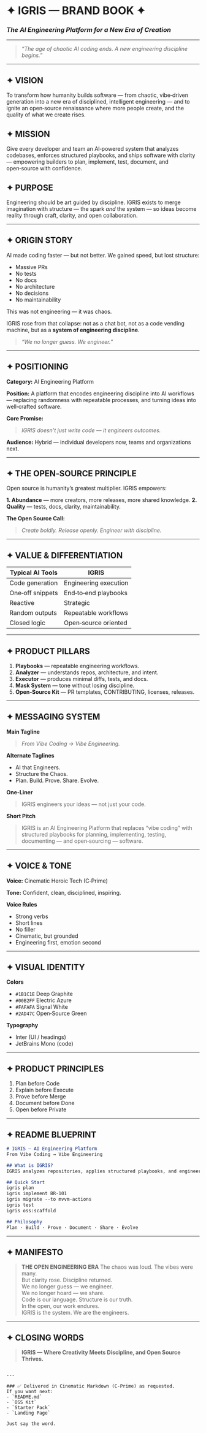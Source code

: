# ✦ IGRIS — BRAND BOOK ✦
### *The AI Engineering Platform for a New Era of Creation*

---

> *“The age of chaotic AI coding ends. A new engineering discipline begins.”*

---

## ✦ VISION
To transform how humanity builds software — from chaotic, vibe‑driven generation into a new era of disciplined, intelligent engineering — and to ignite an open‑source renaissance where more people create, and the quality of what we create rises.

## ✦ MISSION
Give every developer and team an AI‑powered system that analyzes codebases, enforces structured playbooks, and ships software with clarity — empowering builders to plan, implement, test, document, and open‑source with confidence.

## ✦ PURPOSE
Engineering should be art guided by discipline. IGRIS exists to merge imagination with structure — the spark *and* the system — so ideas become reality through craft, clarity, and open collaboration.

---

## ✦ ORIGIN STORY
AI made coding faster — but not better. We gained speed, but lost structure:
- Massive PRs
- No tests
- No docs
- No architecture
- No decisions
- No maintainability

This was not engineering — it was chaos.

IGRIS rose from that collapse: not as a chat bot, not as a code vending machine, but as a **system of engineering discipline**.

> *“We no longer guess. We engineer.”*

---

## ✦ POSITIONING
**Category:** AI Engineering Platform

**Position:** A platform that encodes engineering discipline into AI workflows — replacing randomness with repeatable processes, and turning ideas into well‑crafted software.

**Core Promise:**
> *IGRIS doesn’t just write code — it engineers outcomes.*

**Audience:** Hybrid — individual developers now, teams and organizations next.

---

## ✦ THE OPEN‑SOURCE PRINCIPLE
Open source is humanity’s greatest multiplier. IGRIS empowers:

**1. Abundance** — more creators, more releases, more shared knowledge.
**2. Quality** — tests, docs, clarity, maintainability.

**The Open Source Call:**
> *Create boldly. Release openly. Engineer with discipline.*

---

## ✦ VALUE & DIFFERENTIATION
| Typical AI Tools | IGRIS |
|------------------|-------|
| Code generation | Engineering execution |
| One‑off snippets | End‑to‑end playbooks |
| Reactive | Strategic |
| Random outputs | Repeatable workflows |
| Closed logic | Open‑source oriented |

---

## ✦ PRODUCT PILLARS
1. **Playbooks** — repeatable engineering workflows.
2. **Analyzer** — understands repos, architecture, and intent.
3. **Executor** — produces minimal diffs, tests, and docs.
4. **Mask System** — tone without losing discipline.
5. **Open‑Source Kit** — PR templates, CONTRIBUTING, licenses, releases.

---

## ✦ MESSAGING SYSTEM
**Main Tagline**
> *From Vibe Coding → Vibe Engineering.*

**Alternate Taglines**
- AI that Engineers.
- Structure the Chaos.
- Plan. Build. Prove. Share. Evolve.

**One‑Liner**
> IGRIS engineers your ideas — not just your code.

**Short Pitch**
> IGRIS is an AI Engineering Platform that replaces “vibe coding” with structured playbooks for planning, implementing, testing, documenting — and open‑sourcing — software.

---

## ✦ VOICE & TONE
**Voice:** Cinematic Heroic Tech (C‑Prime)

**Tone:** Confident, clean, disciplined, inspiring.

**Voice Rules**
- Strong verbs
- Short lines
- No filler
- Cinematic, but grounded
- Engineering first, emotion second

---

## ✦ VISUAL IDENTITY
**Colors**
- `#1B1C1E` Deep Graphite
- `#00B2FF` Electric Azure
- `#FAFAFA` Signal White
- `#2AD47C` Open‑Source Green

**Typography**
- Inter (UI / headings)
- JetBrains Mono (code)

---

## ✦ PRODUCT PRINCIPLES
1. Plan before Code
2. Explain before Execute
3. Prove before Merge
4. Document before Done
5. Open before Private

---

## ✦ README BLUEPRINT
```md
# IGRIS — AI Engineering Platform
From Vibe Coding → Vibe Engineering

## What is IGRIS?
IGRIS analyzes repositories, applies structured playbooks, and engineers features, fixes, migrations, and documentation with clarity.

## Quick Start
igris plan
igris implement BR‑101
igris migrate --to mvvm-actions
igris test
igris oss:scaffold

## Philosophy
Plan · Build · Prove · Document · Share · Evolve
```

---

## ✦ MANIFESTO
> **THE OPEN ENGINEERING ERA**
> The chaos was loud. The vibes were many.  
> But clarity rose. Discipline returned.  
> We no longer guess — we engineer.  
> We no longer hoard — we share.  
> Code is our language. Structure is our truth.  
> In the open, our work endures.  
> IGRIS is the system. We are the engineers.

---

## ✦ CLOSING WORDS
> **IGRIS — Where Creativity Meets Discipline, and Open Source Thrives.**

```

---

### ✅ Delivered in Cinematic Markdown (C‑Prime) as requested.
If you want next:
- `README.md`
- `OSS Kit`
- `Starter Pack`
- `Landing Page`

Just say the word.

